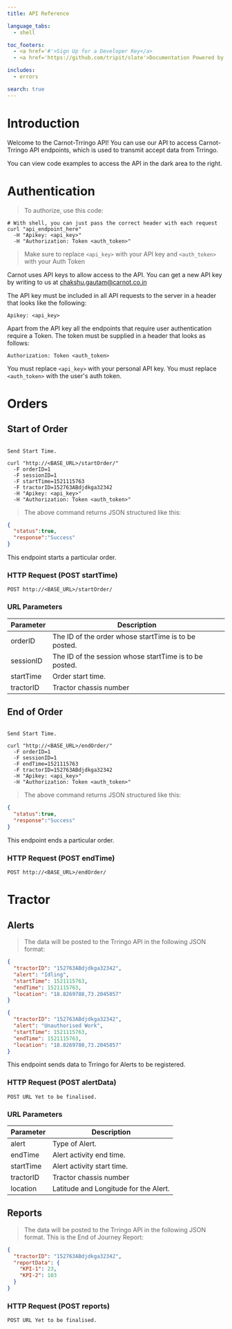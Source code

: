 ```yaml
---
title: API Reference

language_tabs:
  - shell

toc_footers:
  - <a href='#'>Sign Up for a Developer Key</a>
  - <a href='https://github.com/tripit/slate'>Documentation Powered by Slate</a>

includes:
  - errors

search: true
---
```


# Introduction

Welcome to the Carnot-Trringo API! You can use our API to access Carnot-Trringo API endpoints, which is used to transmit accept data from Trringo.

You can view code examples to access the API in the dark area to the right.

# Authentication

> To authorize, use this code:

```shell
# With shell, you can just pass the correct header with each request
curl "api_endpoint_here"
  -H "Apikey: <api_key>"
  -H "Authorization: Token <auth_token>"
```

> Make sure to replace `<api_key>` with your API key and `<auth_token>` with your Auth Token

Carnot uses API keys to allow access to the API. You can get a new API key by writing to us at chakshu.gautam@carnot.co.in

The API key must be included in all API requests to the server in a header that looks like the following:

`Apikey: <api_key>`

Apart from the API key all the endpoints that require user authentication require a Token. The token must be supplied in a header that looks as follows:

`Authorization: Token <auth_token>`

<aside class="notice">
You must replace <code>&lt;api_key&gt;</code> with your personal API key. You must replace <code>&lt;auth_token&gt;</code> with the user's auth token.
</aside>


# Orders

## Start of Order

```shell

Send Start Time.

curl "http://<BASE_URL>/startOrder/"
  -F orderID=1
  -F sessionID=1
  -F startTime=1521115763
  -F tractorID=152763ABdjdkga32342
  -H "Apikey: <api_key>"
  -H "Authorization: Token <auth_token>"
```

> The above command returns JSON structured like this:

```json
{
  "status":true,
  "response":"Success"
}
```

This endpoint starts a particular order.

### HTTP Request (POST startTime)

`POST http://<BASE_URL>/startOrder/`

### URL Parameters

Parameter | Description
--------- | -----------
orderID   | The ID of the order whose startTime is to be posted.
sessionID | The ID of the session whose startTime is to be posted.
startTime | Order start time.
tractorID | Tractor chassis number


## End of Order

```shell

Send Start Time.

curl "http://<BASE_URL>/endOrder/"
  -F orderID=1
  -F sessionID=1
  -F endTime=1521115763
  -F tractorID=152763ABdjdkga32342
  -H "Apikey: <api_key>"
  -H "Authorization: Token <auth_token>"
```

> The above command returns JSON structured like this:

```json
{
  "status":true,
  "response":"Success"
}
```

This endpoint ends a particular order.

### HTTP Request (POST endTime)

`POST http://<BASE_URL>/endOrder/`



# Tractor

## Alerts

> The data will be posted to the Trringo API in the following JSON format:

```json
{
  "tractorID": "152763ABdjdkga32342",
  "alert": "Idling",
  "startTime": 1521115763,
  "endTime": 1521115763,
  "location": "18.8269788,73.2045857"
}
```


```json
{
  "tractorID": "152763ABdjdkga32342",
  "alert": "Unauthorised Work",
  "startTime": 1521115763,
  "endTime": 1521115763,
  "location": "18.8269788,73.2045857"
}
```

This endpoint sends data to Trringo for Alerts to be registered.

### HTTP Request (POST alertData)

`POST URL Yet to be finalised.`

### URL Parameters

Parameter | Description
--------- | -----------
alert     | Type of Alert.
endTime   | Alert activity end time.
startTime | Alert activity start time.
tractorID | Tractor chassis number
location  | Latitude and Longitude for the Alert.


## Reports

> The data will be posted to the Trringo API in the following JSON format.  This is the End of Journey Report: 

```json
{
  "tractorID": "152763ABdjdkga32342",
  "reportData": {
    "KPI-1": 23,
    "KPI-2": 103
  }
}
```

### HTTP Request (POST reports)

`POST URL Yet to be finalised.`
